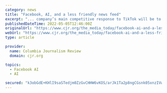 ```yaml
---
category: news
title: "Facebook, AI, and a less friendly news feed"
excerpt: "... company’s main competitive response to TikTok will be to change the way that Facebook and Instagram news feeds function, relying more heavily on artificial intelligence to select and promote the content that features in users’ news feeds. The ..."
publishedDateTime: 2022-05-05T12:46:00Z
originalUrl: "https://www.cjr.org/the_media_today/facebook-ai-and-a-less-friendly-news-feed.php"
webUrl: "https://www.cjr.org/the_media_today/facebook-ai-and-a-less-friendly-news-feed.php"
type: article

provider:
  name: Columbia Journalism Review
  domain: cjr.org

topics:
  - Facebook AI
  - AI

secured: "k3obGdE+KHlI9saSTedjm0ZzGvCHHW6vKOS/arJk1Ta2p8ngCGsnk05xnzIVwAM1S8H6N4a47UQC3gRnZKWywKWh+0xygUeqEfhoV5syiKiMMYVSc3mYyucyGngK+RRODuVDlzxt9I/Pch4NHoXGsPqTn3GtX2A+2tkMtcA3IplLdqVx42piaDTB/HCbDfKOjrALXZJB3SXz6MX3e1hg6dbVluW7hgSSMpPk2K16PdDiC0mQ6usRpNc2te8IhVFk7ZeDlRn8giL6rFfKoKJcq+JV/bLjBUtoXpqD6HUeQVjuHOid/pYaExlsqUHG0lyuJaBLPseqWCZdx78KTb8gttwF48wSnVapq3w+JIxQvZE=;Gz60MaDBGwWowwOUlk34bA=="
---
```


